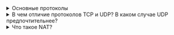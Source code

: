 <details>
    <summary>Основные протоколы</summary>
    <a href="part_3.md#протокол-stp">Протокол STP</a><br>
    <a href="part_6.md#протокол-ip">Протокол IP</a><br>
    <a href="part_6.md#протокол-dhcp">Протокол DHCP</a><br>
    <a href="part_6.md#протокол-icmp">Протокол ICMP</a><br>
    <a href="part_6.md#протокол-arp">Протокол ARP</a><br>
    <a href="part_7.md#протокол-udp">Протокол UDP</a><br>
    <a href="part_7.md#протокол-tcp">Протокол TCP</a><br>
    <a href="part_8.md#протокол-dns">Протокол DNS</a><br>
    <a href="part_9.md#протокол-http">Протокол HTTP</a><br>
    <a href="part_8.md#протокол-smtp">Протокол SMTP</a><br>
    <a href="part_8.md#протокол-pop3">Протокол POP3</a><br>
    <a href="part_8.md#протокол-imap">Протокол IMAP</a><br>
    <a href="part_8.md#протокол-ftp">Протокол FTP</a><br>
</details>

<details>
<summary>В чем отличие протоколов TCP и UDP? В каком случае UDP предпочтительнее?</summary>

**TCP** – транспортный протокол передачи данных в сетях TCP/IP, предварительно устанавливающий соединение с сетью.
**UDP** – транспортный протокол, передающий сообщения-датаграммы без необходимости установки соединения в IP-сети.

Разница между протоколами TCP и UDP – в так называемой "гарантии доставки". TCP требует отклика от клиента, которому 
доставлен пакет данных, подтверждения доставки, и для этого ему необходимо установленное заранее соединение. 
Также протокол TCP считается надежным, тогда как UDP получил даже именование протокол ненадежных датаграмм. 
TCP исключает потери данных, дублирование и перемешивание пакетов, задержки. UDP все это допускает, и соединение 
для работы ему не требуется. Процессы, которым данные передаются по UDP, должны обходиться полученным, даже и с потерями. 
TCP контролирует загруженность соединения, UDP не контролирует ничего, кроме целостности полученных датаграмм.

С другой стороны, благодаря такой не избирательности и бесконтрольности, UDP доставляет пакеты данных (датаграммы) 
гораздо быстрее, потому для приложений, которые рассчитаны на широкую пропускную способность и быстрый обмен, 
UDP можно считать оптимальным протоколом. К таковым относятся сетевые и браузерные игры, а также программы просмотра 
потокового видео и приложения для видеосвязи (или голосовой): от потери пакета, полной или частичной, ничего не меняется, 
повторять запрос не обязательно, зато загрузка происходит намного быстрее. Протокол TCP, как более надежный, 
с успехом применяется даже в почтовых программах, позволяя контролировать не только трафик, но и длину сообщения 
и скорость обмена трафиком.
</details>  

<details>
<summary>Что такое NAT?</summary>
Технология преобразования IP-адреса внутренней сети во внешний IP-адрес, что позволяет решить проблему ограниченности 
адресов IPv4.
</details>